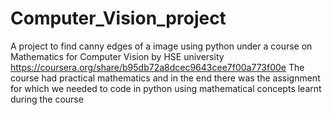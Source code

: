 # Computer_Vision_project
A project to find canny edges of a image using python under a course on Mathematics for Computer Vision by HSE university https://coursera.org/share/b95db72a8dcec9643cee7f00a773f00e
The course had practical mathematics and in the end there was the assignment for which we needed to code in python using mathematical concepts learnt during the course 
